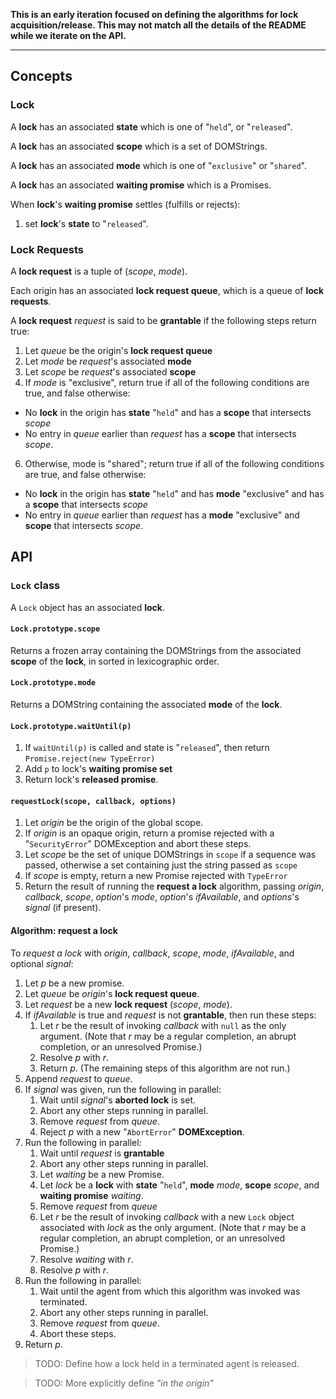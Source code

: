 **This is an early iteration focused on defining the algorithms for lock acquisition/release.
This may not match all the details of the README while we iterate on the API.**

----


## Concepts

### Lock

A **lock** has an associated **state** which is one of "`held`", or "`released`".

A **lock** has an associated **scope** which is a set of DOMStrings.

A **lock** has an associated **mode** which is one of "`exclusive`" or "`shared`".

A **lock** has an associated **waiting promise** which is a Promises.

When **lock**'s **waiting promise** settles (fulfills or rejects):

1. set **lock**'s **state** to "`released`".

### Lock Requests

A **lock request** is a tuple of (*scope*, *mode*).

Each origin has an associated **lock request queue**, which is a queue of **lock requests**.

A **lock request** _request_ is said to be **grantable** if the following steps return true:

1. Let _queue_ be the origin's **lock request queue**
3. Let _mode_ be _request_'s associated **mode**
4. Let _scope_ be _request_'s associated **scope**
5. If _mode_ is "exclusive", return true if all of the following conditions are true, and false otherwise:
  * No **lock** in the origin has **state** "`held`" and has a **scope** that intersects _scope_
  * No entry in _queue_ earlier than _request_ has a **scope** that intersects _scope_.
6. Otherwise, mode is "shared"; return true if all of the following conditions are true, and false otherwise:
  * No **lock** in the origin has **state** "`held`" and has **mode** "exclusive" and has a **scope** that intersects _scope_
  * No entry in _queue_ earlier than _request_ has a **mode** "exclusive" and **scope** that intersects _scope_.


## API

### `Lock` class

A `Lock` object has an associated **lock**.

#### `Lock.prototype.scope`

Returns a frozen array containing the DOMStrings from the associated **scope** of the **lock**, in sorted in lexicographic order.

#### `Lock.prototype.mode`

Returns a DOMString containing the associated **mode** of the **lock**.

#### `Lock.prototype.waitUntil(p)`

1. If `waitUntil(p)` is called and state is "`released`", then return `Promise.reject(new TypeError)`
2. Add `p` to lock's **waiting promise set**
3. Return lock's **released promise**.

#### `requestLock(scope, callback, options)`

1. Let _origin_ be the origin of the global scope.
2. If _origin_ is an opaque origin, return a promise rejected with a "`SecurityError`" DOMException and abort these steps.
3. Let _scope_ be the set of unique DOMStrings in `scope` if a sequence was passed, otherwise a set containing just the string passed as `scope`
4. If _scope_ is empty, return a new Promise rejected with `TypeError`
5. Return the result of running the **request a lock** algorithm, passing _origin_, _callback_, _scope_, _option_'s _mode_, _option_'s _ifAvailable_, and _options_'s _signal_ (if present).

#### Algorithm: request a lock

To *request a lock* with _origin_, _callback_, _scope_, _mode_, _ifAvailable_, and optional _signal_:

1. Let _p_ be a new promise.
2. Let _queue_ be _origin_'s **lock request queue**.
3. Let _request_ be a new **lock request** (_scope_, _mode_).
4. If _ifAvailable_ is true and _request_ is not **grantable**, then run these steps:
   1. Let _r_ be the result of invoking _callback_ with `null` as the only argument. (Note that _r_ may be a regular completion, an abrupt completion, or an unresolved Promise.)
   2. Resolve _p_ with _r_.
   3. Return _p_. (The remaining steps of this algorithm are not run.)
5. Append _request_ to _queue_.
6. If _signal_ was given, run the following in parallel:
   1. Wait until _signal_'s **aborted lock** is set.
   2. Abort any other steps running in parallel.
   3. Remove _request_ from _queue_.
   4. Reject _p_ with a new "`AbortError`" **DOMException**.
7. Run the following in parallel:
   1. Wait until _request_ is **grantable**
   2. Abort any other steps running in parallel.
   3. Let _waiting_ be a new Promise.
   4. Let _lock_ be a **lock** with **state** "`held`", **mode** _mode_, **scope** _scope_, and **waiting promise** _waiting_.
   5. Remove _request_ from _queue_
   6. Let _r_ be the result of invoking _callback_ with a new `Lock` object associated with _lock_ as the only argument. (Note that _r_ may be a regular completion, an abrupt completion, or an unresolved Promise.)
   7. Resolve _waiting_ with _r_.
   8. Resolve _p_ with _r_.
8. Run the following in parallel:
   1. Wait until the agent from which this algorithm was invoked was terminated.
   2. Abort any other steps running in parallel.
   3. Remove _request_ from _queue_.
   4. Abort these steps.
9. Return _p_.

> TODO: Define how a lock held in a terminated agent is released.

> TODO: More explicitly define _"in the origin"_
